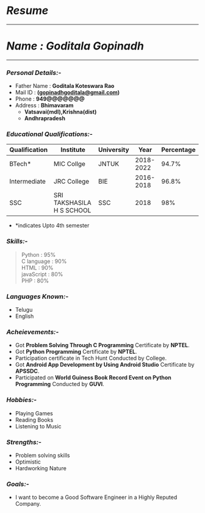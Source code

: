 # *Resume*
------------------------------------------------
# *Name : Goditala Gopinadh*
------------------------------------------------
### *Personal Details:-*
  - Father Name : **Goditala Koteswara Rao**<br>
  - Mail ID : **(gopinadhgoditala@gmail.com)**<br>
  - Phone : **949@@@@@@@**<br>
  - Address : **Bhimavaram**<br>
     - **Vatsavai(mdl),Krishna(dist)**
     - **Andhrapradesh**
   
### *Educational Qualifications:-*


|Qualification | Institute                | University | Year     | Percentage|
|---|---|---|---|---|
BTech*        |MIC Collge                |JNTUK       | 2018-2022| 94.7%
Intermediate  |JRC College               |BIE         | 2016-2018| 96.8%
SSC           |SRI TAKSHASILA H S SCHOOL |SSC         | 2018     | 98%
* *indicates Upto 4th semester

### *Skills:-*
> Python : 95% <br>
> C language : 90% <br>
> HTML : 90% <br>
> javaScript : 80% <br>
> PHP : 80% 

### *Languages Known:-*
  - Telugu
  - English
  
### *Acheievements:-*
  - Got **Problem Solving Through C Programming** Certificate by **NPTEL**.
  - Got **Python Programming** Certificate by **NPTEL**.
  - Participation certificate in Tech Hunt Conducted by College.
  - Got **Android App Development by Using Android Studio** Certificate by **APSSDC**.
  - Participated on **World Guiness Book Record Event on Python Programming** Conducted by **GUVI**.
  
### *Hobbies:-*
  - Playing Games
  - Reading Books
  - Listening to Music

### *Strengths:-*
  - Problem solving skills
  - Optimistic
  - Hardworking Nature
  
### *Goals:-*
  - I want to become a Good Software Engineer in a Highly Reputed Company.
